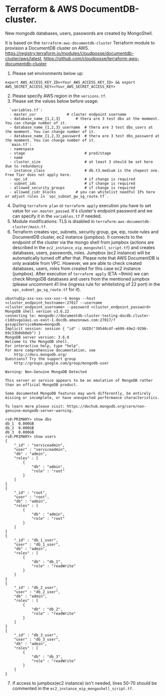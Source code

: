 # Terraform & AWS DocumentDB-cluster. 
New mongodb databases, users, passwords are created by MongoShell.

It is based on the `terraform-aws-documentdb-cluster` Terraform module to provision a DocumentDB cluster on AWS.
https://registry.terraform.io/modules/cloudposse/documentdb-cluster/aws/latest, https://github.com/cloudposse/terraform-aws-documentdb-cluster

1) Please set environments below up:
```
export AWS_ACCESS_KEY_ID=<Your_AWS_ACCESS_KEY_ID> && export AWS_SECRET_ACCESS_KEY=<Your_AWS_SECRET_ACCESS_KEY>
```
2) Please specify AWS region in the `versions.tf`.
3) Please set the values below before usage:
```
  `variables.tf`:
  - master_usr				# claster endpoint username
  - database_name_{1,2,3}		# thera are 3 test dbs at the momment. You can change number of it.  
  - database_name_{1,2,3}_username	# thera are 3 test dbs_users at the momment. You can change number of it.
  - database_name_{1,2,3}_password	# thera are 3 test dbs_password at the momment. You can change number of it.
  `main.tf`:
  - namespace               
  - stage                   		# prod/stage
  - name                    
  - cluster_size            		# at least 3 should be set here due to redundancy
  - instance_class          		# db.t3.medium is the chapest one. Free Tier does not apply here.
  - vpc_id                  		# if change is required
  - subnet_ids              		# if change is required
  - allowed_security_groups 		# if change is required
  - allowed_cidr_blocks 		# you can whitelist needful IPs here or adjust rules in `vpc_subnet_gw_sg_route.tf`.
```
 4) During `terraform plan` or `terraform apply` execution you have to set value for `var.master_passwd`. It's cluster's endpoint password and we can specify it in the `variables.tf` if needed.
 5) Module modifications: TLS is disabled in `terraform-aws-documentdb-cluster/main.tf`. 
 6) Terraform creates vpc, subnets, security group, gw, eip, route rules and DocumentDB cluster, ec2 instance (jumpbox). It connects to the endpoint of the cluster via the mongo shell from jumpbox (actions are described in the `ec2_instance_eip_mongoshell_script.tf`) and creates databases, users, passwords, roles. Jumpbox (ec2 instance) will be automatically turned off after that. Please note that AWS DocumentDB is only avaiable from VPC. However, we are able to check created databases, users, roles from created for this case ec2 instance (jumpbox). After execution of `terraform apply` (ETA ~9min) we can check MongoDB databases and users from the mentioned jumpbox (please uncomment 41 line (ingress rule for whitelisting of 22 port) in the `vpc_subnet_gw_sg_route.tf` for it).
```
ubuntu@ip-xxx-xxx-xxx-xxx:~$ mongo --host <cluster_endpoint_hostname>:27017 --username <cluster_endpoint_username> --password <cluster_endpoint_password>
MongoDB shell version v3.6.22
connecting to: mongodb://documentdb-cluster-testing-docdb.cluster-c1ddsvga1aui.us-east-1.docdb.amazonaws.com:27017/?gssapiServiceName=mongodb
Implicit session: session { "id" : UUID("39540cdf-e699-49e2-9296-69c33b04b0eb") }
MongoDB server version: 3.6.0
Welcome to the MongoDB shell.
For interactive help, type "help".
For more comprehensive documentation, see
	http://docs.mongodb.org/
Questions? Try the support group
	http://groups.google.com/group/mongodb-user

Warning: Non-Genuine MongoDB Detected

This server or service appears to be an emulation of MongoDB rather than an official MongoDB product.

Some documented MongoDB features may work differently, be entirely missing or incomplete, or have unexpected performance characteristics.

To learn more please visit: https://dochub.mongodb.org/core/non-genuine-mongodb-server-warning.

rs0:PRIMARY> show dbs
db_1  0.000GB
db_2  0.000GB
db_3  0.000GB
rs0:PRIMARY> show users
{
	"_id" : "serviceadmin",
	"user" : "serviceadmin",
	"db" : "admin",
	"roles" : [
		{
			"db" : "admin",
			"role" : "root"
		}
	]
}
{
	"_id" : "root",
	"user" : "root",
	"db" : "admin",
	"roles" : [
		{
			"db" : "admin",
			"role" : "root"
		}
	]
}
{
	"_id" : "db_1_user",
	"user" : "db_1_user",
	"db" : "admin",
	"roles" : [
		{
			"db" : "db_1",
			"role" : "readWrite"
		}
	]
}
{
	"_id" : "db_2_user",
	"user" : "db_2_user",
	"db" : "admin",
	"roles" : [
		{
			"db" : "db_2",
			"role" : "readWrite"
		}
	]
}
{
	"_id" : "db_3_user",
	"user" : "db_3_user",
	"db" : "admin",
	"roles" : [
		{
			"db" : "db_3",
			"role" : "readWrite"
		}
	]
}
```
7) If access to jumpbox(ec2 instance) isn't needed, lines 50-70 should be commented in the `ec2_instance_eip_mongoshell_script.tf`.
